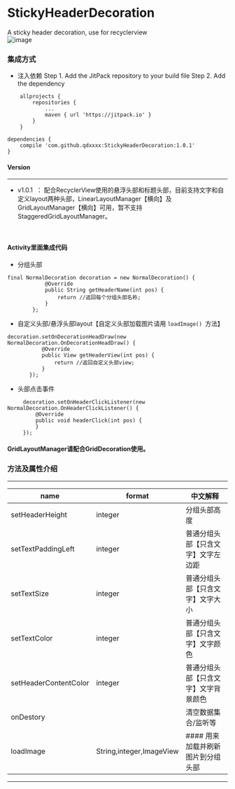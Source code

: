 # StickyHeaderDecoration
A sticky header decoration, use for recyclerview
<br/>
 ![image](https://github.com/qdxxxx/StickyHeaderDecoration/blob/master/appGif/GIF.gif)
### 集成方式

 - 注入依赖
Step 1. Add the JitPack repository to your build file
 Step 2. Add the dependency
```
	allprojects {
		repositories {
			...
			maven { url 'https://jitpack.io' }
		}
	}
```
```
dependencies {
    compile 'com.github.qdxxxx:StickyHeaderDecoration:1.0.1'
}
```
#### Version
---
 - v1.0.1  ： 配合RecyclerView使用的悬浮头部和标题头部，目前支持文字和自定义layout两种头部，LinearLayoutManager【横向】及GridLayoutManager【横向】可用，暂不支持StaggeredGridLayoutManager。



<br/>

#### Activity里面集成代码
 - 分组头部
```
final NormalDecoration decoration = new NormalDecoration() {
            @Override
            public String getHeaderName(int pos) {
                return //返回每个分组头部名称;
            }
        };
```

 - 自定义头部/悬浮头部layout【自定义头部加载图片请用 ```loadImage() ```方法】
 ```
decoration.setOnDecorationHeadDraw(new NormalDecoration.OnDecorationHeadDraw() {
            @Override
            public View getHeaderView(int pos) {
                return //返回自定义头部view;
            }
        });
 ```
 
  - 头部点击事件
   ```
        decoration.setOnHeaderClickListener(new NormalDecoration.OnHeaderClickListener() {
            @Override
            public void headerClick(int pos) {
            }
        });
 ```
 

#### GridLayoutManager请配合GridDecoration使用。
 
 ### 方法及属性介绍
---

name                   | format         |中文解释
----                   |------      	|----
setHeaderHeight        | integer    	|分组头部高度
setTextPaddingLeft     | integer   	|普通分组头部【只含文字】文字左边距
setTextSize            | integer	|普通分组头部【只含文字】文字大小
setTextColor           | integer 	|普通分组头部【只含文字】文字颜色
setHeaderContentColor  | integer  	|普通分组头部【只含文字】文字背景颜色
onDestory	       |                |清空数据集合/监听等
loadImage              |String,integer,ImageView|#### 用来加载并刷新图片到分组头部
---
	
